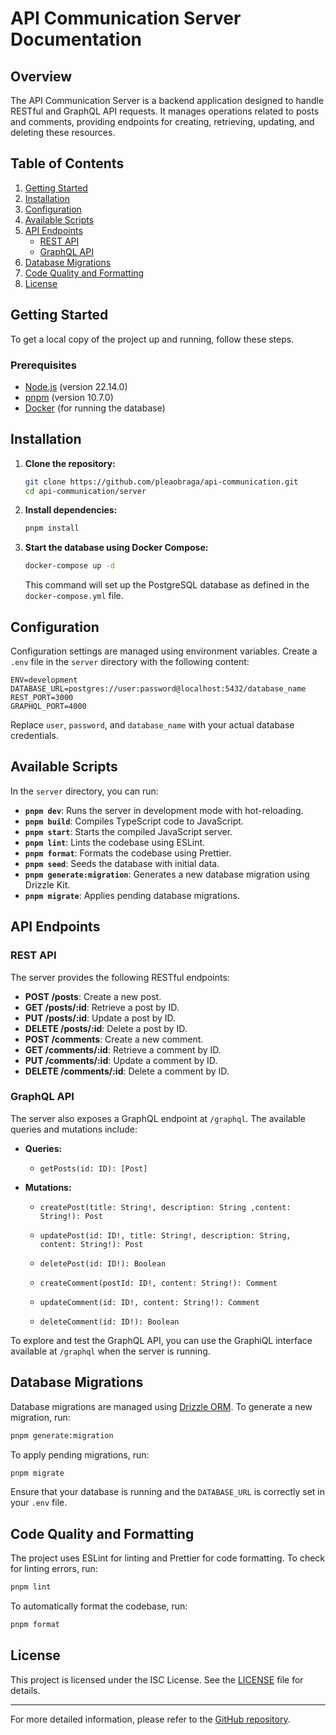 # API Communication Server Documentation

## Overview

The API Communication Server is a backend application designed to handle RESTful and GraphQL API requests. It manages operations related to posts and comments, providing endpoints for creating, retrieving, updating, and deleting these resources.

## Table of Contents

1. [Getting Started](#getting-started)
2. [Installation](#installation)
3. [Configuration](#configuration)
4. [Available Scripts](#available-scripts)
5. [API Endpoints](#api-endpoints)
   - [REST API](#rest-api)
   - [GraphQL API](#graphql-api)
6. [Database Migrations](#database-migrations)
7. [Code Quality and Formatting](#code-quality-and-formatting)
8. [License](#license)

## Getting Started

To get a local copy of the project up and running, follow these steps.

### Prerequisites

- [Node.js](https://nodejs.org/) (version 22.14.0)
- [pnpm](https://pnpm.io/) (version 10.7.0)
- [Docker](https://www.docker.com/) (for running the database)

## Installation

1. **Clone the repository:**

   ```bash
   git clone https://github.com/pleaobraga/api-communication.git
   cd api-communication/server
   ```

2. **Install dependencies:**

   ```bash
   pnpm install
   ```

3. **Start the database using Docker Compose:**

   ```bash
   docker-compose up -d
   ```

   This command will set up the PostgreSQL database as defined in the `docker-compose.yml` file.

## Configuration

Configuration settings are managed using environment variables. Create a `.env` file in the `server` directory with the following content:

```env
ENV=development
DATABASE_URL=postgres://user:password@localhost:5432/database_name
REST_PORT=3000
GRAPHQL_PORT=4000
```

Replace `user`, `password`, and `database_name` with your actual database credentials.

## Available Scripts

In the `server` directory, you can run:

- **`pnpm dev`**: Runs the server in development mode with hot-reloading.
- **`pnpm build`**: Compiles TypeScript code to JavaScript.
- **`pnpm start`**: Starts the compiled JavaScript server.
- **`pnpm lint`**: Lints the codebase using ESLint.
- **`pnpm format`**: Formats the codebase using Prettier.
- **`pnpm seed`**: Seeds the database with initial data.
- **`pnpm generate:migration`**: Generates a new database migration using Drizzle Kit.
- **`pnpm migrate`**: Applies pending database migrations.

## API Endpoints

### REST API

The server provides the following RESTful endpoints:

- **POST /posts**: Create a new post.
- **GET /posts/:id**: Retrieve a post by ID.
- **PUT /posts/:id**: Update a post by ID.
- **DELETE /posts/:id**: Delete a post by ID.
- **POST /comments**: Create a new comment.
- **GET /comments/:id**: Retrieve a comment by ID.
- **PUT /comments/:id**: Update a comment by ID.
- **DELETE /comments/:id**: Delete a comment by ID.

### GraphQL API

The server also exposes a GraphQL endpoint at `/graphql`. The available queries and mutations include:

- **Queries:**

  - `getPosts(id: ID): [Post]`

- **Mutations:**
  - `createPost(title: String!, description: String ,content: String!): Post`
  - `updatePost(id: ID!, title: String!, description: String, content: String!): Post`
  - `deletePost(id: ID!): Boolean`
  
  - `createComment(postId: ID!, content: String!): Comment`
  - `updateComment(id: ID!, content: String!): Comment`
  - `deleteComment(id: ID!): Boolean`

To explore and test the GraphQL API, you can use the GraphiQL interface available at `/graphql` when the server is running.

## Database Migrations

Database migrations are managed using [Drizzle ORM](https://github.com/drizzle-team/drizzle-orm). To generate a new migration, run:

```bash
pnpm generate:migration
```

To apply pending migrations, run:

```bash
pnpm migrate
```

Ensure that your database is running and the `DATABASE_URL` is correctly set in your `.env` file.

## Code Quality and Formatting

The project uses ESLint for linting and Prettier for code formatting. To check for linting errors, run:

```bash
pnpm lint
```

To automatically format the codebase, run:

```bash
pnpm format
```

## License

This project is licensed under the ISC License. See the [LICENSE](../LICENSE) file for details.

---

For more detailed information, please refer to the [GitHub repository](https://github.com/pleaobraga/api-communication/tree/main/server).
